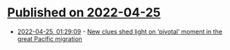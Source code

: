 # [Published on 2022-04-25](index.md)

* [2022-04-25, 01:29:09](https://news.ycombinator.com/item?id=31149934) - [New clues shed light on ‘pivotal’ moment in the great Pacific migration](https://www.theguardian.com/world/2022/apr/23/new-clues-shed-light-on-pivotal-moment-in-the-great-pacific-migration)
